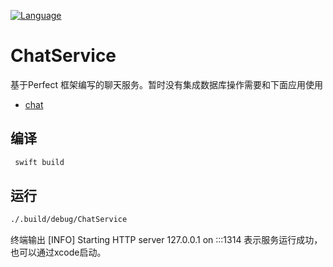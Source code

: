 [![Language](https://img.shields.io/badge/language-Swift%204-orange.svg)
](https://developer.apple.com/swift/)

# ChatService
基于Perfect 框架编写的聊天服务。暂时没有集成数据库操作需要和下面应用使用
* [chat](https://github.com/JiMengfei/Chat.git)
## 编译
```bash
 swift build
```
## 运行
```bash
./.build/debug/ChatService
```
终端输出  [INFO] Starting HTTP server 127.0.0.1 on :::1314 表示服务运行成功，也可以通过xcode启动。
